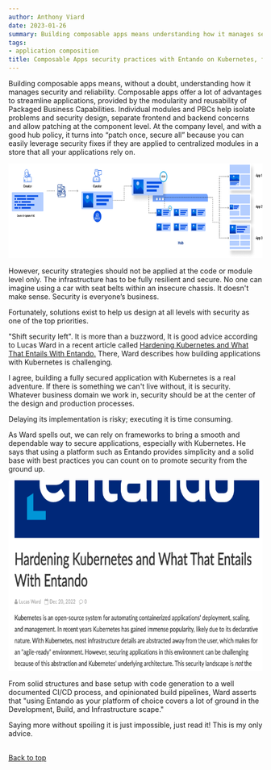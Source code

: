 ```yaml
---
author: Anthony Viard
date: 2023-01-26
summary: Building composable apps means understanding how it manages security and reliability. Composable apps offer a lot of advantages to streamline applications, provided by the modularity and reusability of Packaged Business Capabilities.
tags:
- application composition
title: Composable Apps security practices with Entando on Kubernetes, featuring Ippon expert
---
```


Building composable apps means, without a doubt, understanding how it manages security and reliability. Composable apps offer a lot of advantages to streamline applications, provided by the modularity and reusability of Packaged Business Capabilities. Individual modules and PBCs help isolate problems and security design, separate frontend and backend concerns and allow patching at the component level. At the company level, and with a good hub policy, it turns into “patch once, secure all” because you can easily leverage security fixes if they are applied to centralized modules in a store that all your applications rely on.

<img src="./images/2023-01-26-process.png" width="720" height="188.1">

However, security strategies should not be applied at the code or module level only. The infrastructure has to be fully resilient and secure. No one can imagine using a car with seat belts within an insecure chassis. It doesn't make sense. Security is everyone’s business.

Fortunately, solutions exist to help us design at all levels with security as one of the top priorities.

"Shift security left". It is more than a buzzword, It is good advice according to Lucas Ward in a recent article called [Hardening Kubernetes and What That Entails With Entando](https://blog.ippon.tech/hardening-kubernetes-and-what-that-entails-with-entando/)<span style="text-decoration:underline;">.</span> There, Ward describes how building applications with Kubernetes is challenging.

I agree, building a fully secured application with Kubernetes is a real adventure. If there is something we can't live without, it is security. Whatever business domain we work in, security should be at the center of the design and production processes.

Delaying its implementation is risky; executing it is time consuming.

As Ward spells out, we can rely on frameworks to bring a smooth and dependable way to secure applications, especially with Kubernetes. He says that using a platform such as Entando provides simplicity and a solid base with best practices you can count on to promote security from the ground up.


<img src="./images/2023-01-26.png" width="720" height="378">


From solid structures and base setup with code generation to a well documented CI/CD process, and opinionated build pipelines, Ward asserts that "using Entando as your platform of choice covers a lot of ground in the Development, Build, and Infrastructure scape."

Saying more without spoiling it is just impossible, just read it! This is my only advice.

</span><br><a href="#">Back to top</a></span></p>